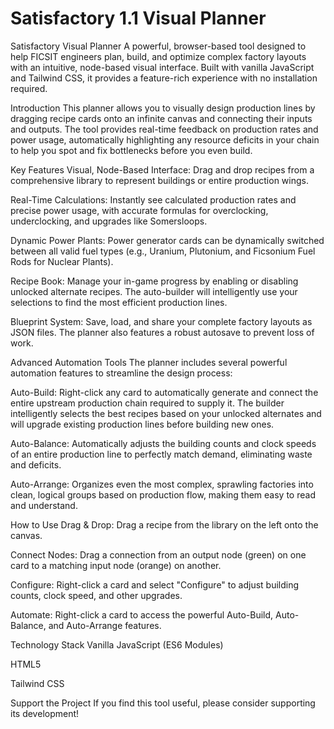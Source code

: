 # Satisfactory 1.1 Visual Planner
Satisfactory Visual Planner
A powerful, browser-based tool designed to help FICSIT engineers plan, build, and optimize complex factory layouts with an intuitive, node-based visual interface. Built with vanilla JavaScript and Tailwind CSS, it provides a feature-rich experience with no installation required.

Introduction
This planner allows you to visually design production lines by dragging recipe cards onto an infinite canvas and connecting their inputs and outputs. The tool provides real-time feedback on production rates and power usage, automatically highlighting any resource deficits in your chain to help you spot and fix bottlenecks before you even build.

Key Features
Visual, Node-Based Interface: Drag and drop recipes from a comprehensive library to represent buildings or entire production wings.

Real-Time Calculations: Instantly see calculated production rates and precise power usage, with accurate formulas for overclocking, underclocking, and upgrades like Somersloops.

Dynamic Power Plants: Power generator cards can be dynamically switched between all valid fuel types (e.g., Uranium, Plutonium, and Ficsonium Fuel Rods for Nuclear Plants).

Recipe Book: Manage your in-game progress by enabling or disabling unlocked alternate recipes. The auto-builder will intelligently use your selections to find the most efficient production lines.

Blueprint System: Save, load, and share your complete factory layouts as JSON files. The planner also features a robust autosave to prevent loss of work.

Advanced Automation Tools
The planner includes several powerful automation features to streamline the design process:

Auto-Build: Right-click any card to automatically generate and connect the entire upstream production chain required to supply it. The builder intelligently selects the best recipes based on your unlocked alternates and will upgrade existing production lines before building new ones.

Auto-Balance: Automatically adjusts the building counts and clock speeds of an entire production line to perfectly match demand, eliminating waste and deficits.

Auto-Arrange: Organizes even the most complex, sprawling factories into clean, logical groups based on production flow, making them easy to read and understand.

How to Use
Drag & Drop: Drag a recipe from the library on the left onto the canvas.

Connect Nodes: Drag a connection from an output node (green) on one card to a matching input node (orange) on another.

Configure: Right-click a card and select "Configure" to adjust building counts, clock speed, and other upgrades.

Automate: Right-click a card to access the powerful Auto-Build, Auto-Balance, and Auto-Arrange features.

Technology Stack
Vanilla JavaScript (ES6 Modules)

HTML5

Tailwind CSS

Support the Project
If you find this tool useful, please consider supporting its development!

<a href="https://buymeacoffee.com/shinjuku1">
